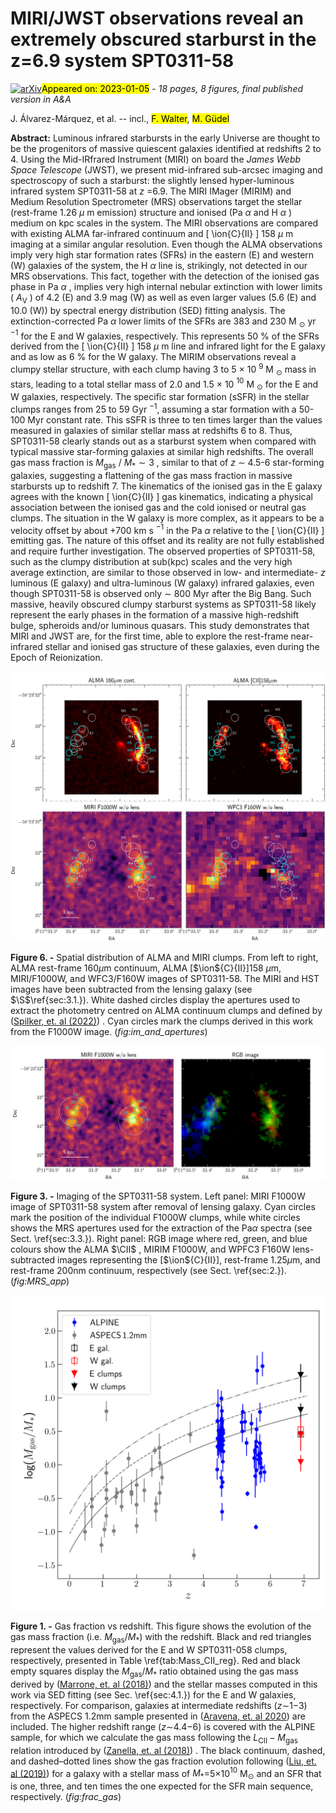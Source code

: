 <div class="macros" style="visibility:hidden;">
$\newcommand{\ensuremath}{}$
$\newcommand{\xspace}{}$
$\newcommand{\object}[1]{\texttt{#1}}$
$\newcommand{\farcs}{{.}''}$
$\newcommand{\farcm}{{.}'}$
$\newcommand{\arcsec}{''}$
$\newcommand{\arcmin}{'}$
$\newcommand{\ion}[2]{#1#2}$
$\newcommand{\textsc}[1]{\textrm{#1}}$
$\newcommand{\hl}[1]{\textrm{#1}}$
$\newcommand{\arcs}{\arcsec\xspace}$
$\newcommand{\CII}{[\ion{C}{II}]158\mum}$
$\newcommand{\oddpm}[2]{\raisebox{0.5ex}{\tiny\substack{+#1 \-#2}}}$</div>

<div class="macros" style="visibility:hidden;">
$\newcommand{\ensuremath}{}$
$\newcommand{\xspace}{}$
$\newcommand{\object}[1]{\texttt{#1}}$
$\newcommand{\farcs}{{.}''}$
$\newcommand{\farcm}{{.}'}$
$\newcommand{\arcsec}{''}$
$\newcommand{\arcmin}{'}$
$\newcommand{\ion}[2]{#1#2}$
$\newcommand{\textsc}[1]{\textrm{#1}}$
$\newcommand{\hl}[1]{\textrm{#1}}$
$\newcommand{\arcs}{\arcsec\xspace}$
$\newcommand{\CII}{[\ion{C}{II}]158\mum}$
$\newcommand{\oddpm}[2]{\raisebox{0.5ex}{\tiny\substack{+#1 \-#2}}}$</div>



<div id="title">

# MIRI/JWST observations reveal an extremely obscured starburst in the z=6.9 system SPT0311-58

</div>
<div id="comments">

[![arXiv](https://img.shields.io/badge/arXiv-2301.02313-b31b1b.svg)](https://arxiv.org/abs/2301.02313)<mark>Appeared on: 2023-01-05</mark> - _18 pages, 8 figures, final published version in A&A_

</div>
<div id="authors">

J. Álvarez-Márquez, et al. -- incl., <mark><mark>F. Walter</mark></mark>, <mark><mark>M. Güdel</mark></mark>

</div>
<div id="abstract">

**Abstract:** Luminous infrared starbursts in the early Universe are thought to be the progenitors of massive quiescent galaxies identified at redshifts 2 to 4. Using the Mid-IRfrared Instrument (MIRI) on board the _James Webb Space Telescope_ (JWST), we present mid-infrared sub-arcsec imaging and spectroscopy of such a starburst: the slightly lensed hyper-luminous infrared system SPT0311-58 at $z$ =6.9. The MIRI IMager (MIRIM) and Medium Resolution Spectrometer (MRS) observations target the stellar (rest-frame 1.26 $\mu$ m emission) structure and ionised (Pa $\alpha$ and H $\alpha$ ) medium on kpc scales in the system. The MIRI observations are compared with existing ALMA far-infrared continuum and [ \ion{C}{II} ] 158 $\mu$ m imaging at a similar angular resolution. Even though the ALMA observations imply very high star formation rates (SFRs) in the eastern (E) and western (W) galaxies of the system, the H $\alpha$ line is, strikingly, not detected in our MRS observations. This fact, together with the detection of the ionised gas phase in Pa $\alpha$ , implies very high internal nebular extinction with lower limits ( $A_\mathrm{V}$ ) of 4.2 (E) and 3.9 mag (W) as well as even larger values (5.6 (E) and 10.0 (W)) by spectral energy distribution (SED) fitting analysis. The extinction-corrected Pa $\alpha$ lower limits of the SFRs are 383 and 230 M $_\mathrm{\odot}$ yr $^{-1}$ for the E and W galaxies, respectively. This represents 50 \% of the SFRs derived from the [ \ion{C}{II} ] 158 $\mu$ m line and infrared light for the E galaxy and as low as 6 \% for the W galaxy. The MIRIM observations reveal a clumpy stellar structure, with each clump having  3 to 5 $\times$ 10 $^{9}$ M $_\mathrm{\odot}$ mass in stars, leading to a total stellar mass of 2.0 and 1.5 $\times$ 10 $^{10}$ M $_\mathrm{\odot}$ for the E and W galaxies, respectively. The specific star formation (sSFR) in the stellar clumps ranges from 25 to 59 Gyr $^{-1},$ assuming a star formation with a 50-100 Myr constant rate. This sSFR is three to ten times larger than the values measured in galaxies of similar stellar mass at redshifts 6 to 8. Thus, SPT0311-58 clearly stands out as a starburst system when compared with typical massive star-forming galaxies at similar high redshifts. The overall gas mass fraction is $M_\mathrm{gas}$ / $M_*\sim 3$ , similar to that of $z$ $\sim$ 4.5-6 star-forming galaxies, suggesting a flattening of the gas mass fraction in massive starbursts up to redshift 7. The kinematics of the ionised gas in the E galaxy agrees with the known [ \ion{C}{II} ] gas kinematics, indicating a physical association between the ionised gas and the cold ionised or neutral gas clumps. The situation in the W galaxy is more complex, as it appears to be a velocity offset by about +700 km s $^{-1}$ in the Pa $\alpha$ relative to the [ \ion{C}{II} ] emitting gas. The nature of this offset and its reality are not fully established and require further investigation. The observed properties of SPT0311-58, such as the clumpy distribution at sub(kpc) scales and the very high average extinction, are similar to those observed in low- and intermediate- $z$ luminous (E galaxy) and ultra-luminous (W galaxy) infrared galaxies, even though SPT0311-58 is observed only $\sim$ 800 Myr after the Big Bang. Such massive, heavily obscured clumpy starburst systems as SPT0311-58 likely represent the early phases in the formation of a massive high-redshift bulge, spheroids and/or luminous quasars. This study demonstrates that MIRI and JWST are, for the first time, able to explore the rest-frame near-infrared stellar and ionised gas structure of these galaxies, even during the Epoch of Reionization.

</div>

<div id="div_fig1">

<img src="tmp_2301.02313/./plot_apertures.png" alt="Fig6" width="100%"/>

**Figure 6. -** Spatial distribution of ALMA and MIRI clumps. From left to right, ALMA rest-frame 160$\mu$m continuum, ALMA [$\ion${C}{II}]158 $\mu$m, MIRI/F1000W, and WFC3/F160W images of SPT0311-58. The MIRI and HST images have been subtracted from the lensing galaxy (see $\S$\ref{sec:3.1.}). White dashed circles display the apertures used to extract the photometry centred on ALMA continuum clumps and defined by  ([Spilker, et. al (2022)](https://ui.adsabs.harvard.edu/abs/2022ApJ...929L...3S)) . Cyan circles mark the clumps derived in this work from the F1000W image. (*fig:im_and_apertures*)

</div>
<div id="div_fig2">

<img src="tmp_2301.02313/./plot_MRSapert.png" alt="Fig3" width="100%"/>

**Figure 3. -** Imaging of the SPT0311-58 system. Left panel: MIRI F1000W image of SPT0311-58 system after removal of lensing galaxy. Cyan circles mark the position of the individual F1000W clumps, while white circles shows the MRS apertures used for the extraction of the Pa$\alpha$ spectra (see Sect. \ref{sec:3.3.}). Right panel: RGB image where red, green, and blue colours show the ALMA $\CII$ , MIRIM F1000W, and WPFC3 F160W lens-subtracted images representing the [$\ion${C}{II}], rest-frame 1.25$\mu$m, and rest-frame 200nm continuum, respectively (see Sect. \ref{sec:2.}). (*fig:MRS_app*)

</div>
<div id="div_fig3">

<img src="tmp_2301.02313/./plot_fracgas_vs_z.png" alt="Fig1" width="100%"/>

**Figure 1. -** Gas fraction vs redshift. This figure shows the evolution of the gas mass fraction (i.e. $M_\mathrm{gas}/M_\mathrm{*}$) with the redshift. Black and red triangles represent the values derived for the E and W SPT0311-058 clumps, respectively, presented in Table \ref{tab:Mass_CII_reg}. Red and black empty squares display the $M_\mathrm{gas}/M_\mathrm{*}$ ratio obtained using the gas mass derived by  ([Marrone, et. al (2018)](https://ui.adsabs.harvard.edu/abs/2018Natur.553...51M))  and the stellar masses computed in this work via SED fitting (see Sec. \ref{sec:4.1.}) for the E and W galaxies, respectively. For comparison, galaxies at intermediate redshifts ($z\sim$1$-$3) from the ASPECS 1.2mm sample presented in  ([Aravena, et. al 2020](https://ui.adsabs.harvard.edu/abs/2020ApJ...901...79A))  are included. The higher redshift range ($z\sim$4.4$-$6) is covered with the ALPINE sample, for which we calculate the gas mass following the $L_\mathrm{CII}-M_\mathrm{gas}$ relation introduced by  ([Zanella, et. al (2018)](https://ui.adsabs.harvard.edu/abs/2018MNRAS.481.1976Z)) . The black continuum, dashed, and dashed–dotted lines show the gas fraction evolution following  ([Liu, et. al (2019)](https://ui.adsabs.harvard.edu/abs/2019ApJ...887..235L))  for a galaxy with a stellar mass of $M_*$=5$\times$10$^{10}$ M$_\odot$ and an SFR that is one, three, and ten times the one expected for the SFR main sequence, respectively. (*fig:frac_gas*)

</div>